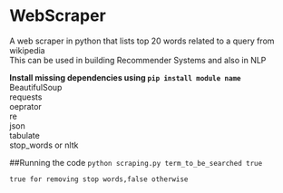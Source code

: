# WebScraper
A web scraper in python that lists top 20 words related to a query from wikipedia</br>
This can be used in building Recommender Systems and also in NLP 

<b>Install missing dependencies using ``pip install module name``</b>
</br>BeautifulSoup
</br>requests
</br>oeprator
</br>re
</br>json
</br>tabulate
</br>stop_words or nltk 

##Running the code
``python scraping.py term_to_be_searched true``<p>
``true for removing stop words,false otherwise``

